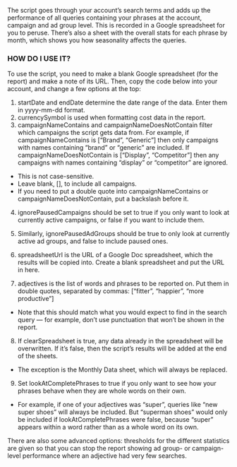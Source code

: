 
The script goes through your account’s search terms and adds up the performance of all queries containing your phrases at the account, campaign and ad group level. This is recorded in a Google spreadsheet for you to peruse. There’s also a sheet with the overall stats for each phrase by month, which shows you how seasonality affects the queries.

### HOW DO I USE IT?

To use the script, you need to make a blank Google spreadsheet (for the report) and make a note of its URL. Then, copy the code below into your account, and change a few options at the top:

1. startDate and endDate determine the date range of the data. Enter them in yyyy-mm-dd format.
2. currencySymbol is used when formatting cost data in the report.
3. campaignNameContains and campaignNameDoesNotContain filter which campaigns the script gets data from. For example, if campaignNameContains is [“Brand”, “Generic”] then only campaigns with names containing “brand” or “generic” are included. If campaignNameDoesNotContain is [“Display”, “Competitor”] then any campaigns with names containing “display” or “competitor” are ignored.

 * This is not case-sensitive.
 * Leave blank, [], to include all campaigns.
 * If you need to put a double quote into campaignNameContains or campaignNameDoesNotContain, put a backslash before it.

4. ignorePausedCampaigns should be set to true if you only want to look at currently active campaigns, or false if you want to include them.

5. Similarly, ignorePausedAdGroups should be true to only look at currently active ad groups, and false to include paused ones.
6. spreadsheetUrl is the URL of a Google Doc spreadsheet, which the results will be copied into. Create a blank spreadsheet and put the URL in here.
7. adjectives is the list of words and phrases to be reported on. Put them in double quotes, separated by commas: [“fitter”, “happier”, “more productive”]
 * Note that this should match what you would expect to find in the search query — for example, don’t use punctuation that won’t be shown in the report.
8. If clearSpreadsheet is true, any data already in the spreadsheet will be overwritten. If it’s false, then the script’s results will be added at the end of the sheets.
 * The exception is the Monthly Data sheet, which will always be replaced.
9. Set lookAtCompletePhrases to true if you only want to see how your phrases behave when they are whole words on their own.
 * For example, if one of your adjectives was “super”, queries like “new super shoes” will always be included. But “superman shoes” would only be included if lookAtCompletePhrases were false, because “super” appears within a word rather than as a whole word on its own.

There are also some advanced options: thresholds for the different statistics are given so that you can stop the report showing ad group- or campaign-level performance where an adjective had very few searches.
